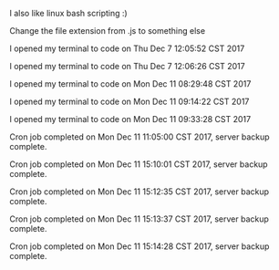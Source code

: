 I also like linux bash scripting :)

Change the file extension from .js to something else

I opened my terminal to code on Thu Dec  7 12:05:52 CST 2017

I opened my terminal to code on Thu Dec  7 12:06:26 CST 2017

I opened my terminal to code on Mon Dec 11 08:29:48 CST 2017

I opened my terminal to code on Mon Dec 11 09:14:22 CST 2017

I opened my terminal to code on Mon Dec 11 09:33:28 CST 2017

Cron job completed on Mon Dec 11 11:05:00 CST 2017, server backup complete.

Cron job completed on Mon Dec 11 15:10:01 CST 2017, server backup complete.

Cron job completed on Mon Dec 11 15:12:35 CST 2017, server backup complete.

Cron job completed on Mon Dec 11 15:13:37 CST 2017, server backup complete.

Cron job completed on Mon Dec 11 15:14:28 CST 2017, server backup complete.

